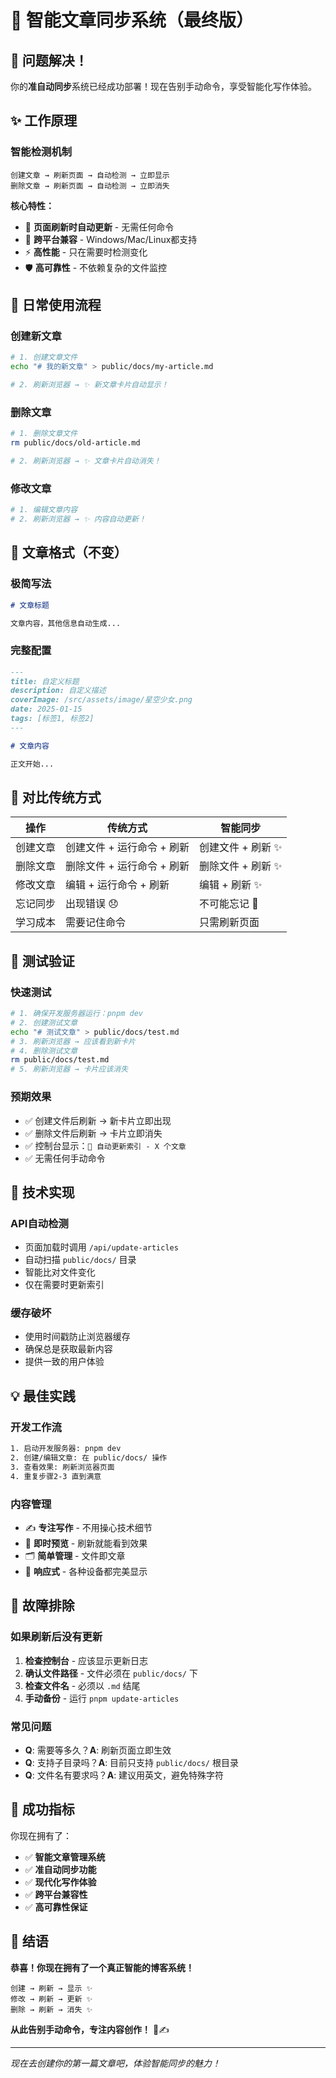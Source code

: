 # 🚀 智能文章同步系统（最终版）

## 🎯 问题解决！

你的**准自动同步**系统已经成功部署！现在告别手动命令，享受智能化写作体验。

## ✨ 工作原理

### 智能检测机制
```
创建文章 → 刷新页面 → 自动检测 → 立即显示
删除文章 → 刷新页面 → 自动检测 → 立即消失
```

**核心特性：**
- 🎯 **页面刷新时自动更新** - 无需任何命令
- 🔧 **跨平台兼容** - Windows/Mac/Linux都支持  
- ⚡ **高性能** - 只在需要时检测变化
- 🛡️ **高可靠性** - 不依赖复杂的文件监控

## 🎪 日常使用流程

### 创建新文章
```bash
# 1. 创建文章文件
echo "# 我的新文章" > public/docs/my-article.md

# 2. 刷新浏览器 → ✨ 新文章卡片自动显示！
```

### 删除文章
```bash  
# 1. 删除文章文件
rm public/docs/old-article.md

# 2. 刷新浏览器 → ✨ 文章卡片自动消失！
```

### 修改文章
```bash
# 1. 编辑文章内容
# 2. 刷新浏览器 → ✨ 内容自动更新！
```

## 📄 文章格式（不变）

### 极简写法
```markdown
# 文章标题

文章内容，其他信息自动生成...
```

### 完整配置
```markdown
---
title: 自定义标题
description: 自定义描述
coverImage: /src/assets/image/星空少女.png
date: 2025-01-15
tags: [标签1, 标签2]
---

# 文章内容

正文开始...
```

## 🎯 对比传统方式

| 操作 | 传统方式 | 智能同步 |
|------|----------|----------|
| 创建文章 | 创建文件 + 运行命令 + 刷新 | 创建文件 + 刷新 ✨ |
| 删除文章 | 删除文件 + 运行命令 + 刷新 | 删除文件 + 刷新 ✨ |
| 修改文章 | 编辑 + 运行命令 + 刷新 | 编辑 + 刷新 ✨ |
| 忘记同步 | 出现错误 😞 | 不可能忘记 🎉 |
| 学习成本 | 需要记住命令 | 只需刷新页面 |

## 🧪 测试验证

### 快速测试
```bash
# 1. 确保开发服务器运行：pnpm dev
# 2. 创建测试文章
echo "# 测试文章" > public/docs/test.md
# 3. 刷新浏览器 → 应该看到新卡片
# 4. 删除测试文章  
rm public/docs/test.md
# 5. 刷新浏览器 → 卡片应该消失
```

### 预期效果
- ✅ 创建文件后刷新 → 新卡片立即出现
- ✅ 删除文件后刷新 → 卡片立即消失
- ✅ 控制台显示：`🔄 自动更新索引 - X 个文章`
- ✅ 无需任何手动命令

## 🔧 技术实现

### API自动检测
- 页面加载时调用 `/api/update-articles`
- 自动扫描 `public/docs/` 目录
- 智能比对文件变化
- 仅在需要时更新索引

### 缓存破坏
- 使用时间戳防止浏览器缓存
- 确保总是获取最新内容
- 提供一致的用户体验

## 💡 最佳实践

### 开发工作流
```bash
1. 启动开发服务器: pnpm dev
2. 创建/编辑文章: 在 public/docs/ 操作
3. 查看效果: 刷新浏览器页面  
4. 重复步骤2-3 直到满意
```

### 内容管理
- ✍️ **专注写作** - 不用操心技术细节
- 🎨 **即时预览** - 刷新就能看到效果
- 🗂️ **简单管理** - 文件即文章
- 📱 **响应式** - 各种设备都完美显示

## 🚨 故障排除

### 如果刷新后没有更新
1. **检查控制台** - 应该显示更新日志
2. **确认文件路径** - 文件必须在 `public/docs/` 下
3. **检查文件名** - 必须以 `.md` 结尾
4. **手动备份** - 运行 `pnpm update-articles`

### 常见问题
- **Q**: 需要等多久？**A**: 刷新页面立即生效
- **Q**: 支持子目录吗？**A**: 目前只支持 `public/docs/` 根目录
- **Q**: 文件名有要求吗？**A**: 建议用英文，避免特殊字符

## 🎊 成功指标

你现在拥有了：
- ✅ **智能文章管理系统**
- ✅ **准自动同步功能**  
- ✅ **现代化写作体验**
- ✅ **跨平台兼容性**
- ✅ **高可靠性保证**

## 🎉 结语

**恭喜！你现在拥有了一个真正智能的博客系统！**

```
创建 → 刷新 → 显示 ✨
修改 → 刷新 → 更新 ✨  
删除 → 刷新 → 消失 ✨
```

**从此告别手动命令，专注内容创作！** 🚀✍️

---

*现在去创建你的第一篇文章吧，体验智能同步的魅力！* 